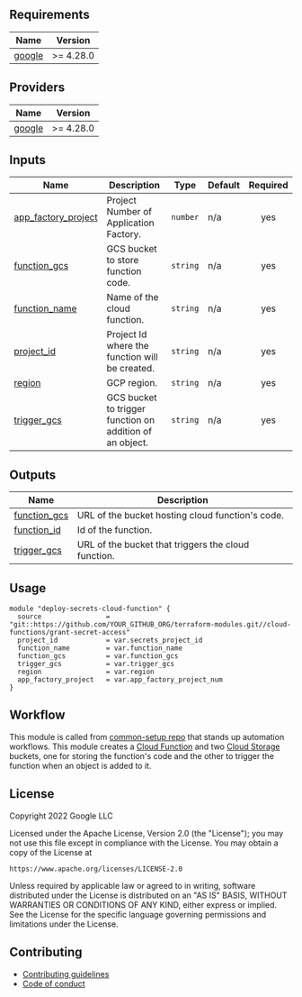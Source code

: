 ## Requirements

| Name | Version |
|------|---------|
| <a name="requirement_google"></a> [google](#requirement\_google) | >= 4.28.0 |

## Providers

| Name | Version |
|------|---------|
| <a name="provider_google"></a> [google](#provider\_google) | >= 4.28.0 |

## Inputs

| Name | Description | Type | Default | Required |
|------|-------------|------|---------|:--------:|
| <a name="input_app_factory_project"></a> [app\_factory\_project](#input\_app\_factory\_project) | Project Number of Application Factory. | `number` | n/a | yes |
| <a name="input_function_gcs"></a> [function\_gcs](#input\_function\_gcs) | GCS bucket to store function code. | `string` | n/a | yes |
| <a name="input_function_name"></a> [function\_name](#input\_function\_name) | Name of the cloud function. | `string` | n/a | yes |
| <a name="input_project_id"></a> [project\_id](#input\_project\_id) | Project Id where the function will be created. | `string` | n/a | yes |
| <a name="input_region"></a> [region](#input\_region) | GCP region. | `string` | n/a | yes |
| <a name="input_trigger_gcs"></a> [trigger\_gcs](#input\_trigger\_gcs) | GCS bucket to trigger function on addition of an object. | `string` | n/a | yes |

## Outputs

| Name | Description |
|------|-------------|
| <a name="output_function_gcs"></a> [function\_gcs](#output\_function\_gcs) | URL of the bucket hosting cloud function's code. |
| <a name="output_function_id"></a> [function\_id](#output\_function\_id) | Id of the function. |
| <a name="output_trigger_gcs"></a> [trigger\_gcs](#output\_trigger\_gcs) | URL of the bucket that triggers the cloud function. |


## Usage
```hcl
module "deploy-secrets-cloud-function" {
  source                = "git::https://github.com/YOUR_GITHUB_ORG/terraform-modules.git//cloud-functions/grant-secret-access"
  project_id            = var.secrets_project_id
  function_name         = var.function_name
  function_gcs          = var.function_gcs
  trigger_gcs           = var.trigger_gcs
  region                = var.region
  app_factory_project   = var.app_factory_project_num
}
```

## Workflow
This module is called from [common-setup repo][common-setup] that stands up automation workflows. This module creates a [Cloud Function][cloud-function] and two [Cloud Storage][cloud-storage] buckets, one for storing the function's code and the other to trigger the function when an object is added to it.

## License

Copyright 2022 Google LLC

Licensed under the Apache License, Version 2.0 (the "License");
you may not use this file except in compliance with the License.
You may obtain a copy of the License at

    https://www.apache.org/licenses/LICENSE-2.0

Unless required by applicable law or agreed to in writing, software
distributed under the License is distributed on an "AS IS" BASIS,
WITHOUT WARRANTIES OR CONDITIONS OF ANY KIND, either express or implied.
See the License for the specific language governing permissions and
limitations under the License.

## Contributing

*   [Contributing guidelines][contributing-guidelines]
*   [Code of conduct][code-of-conduct]

<!-- LINKS: https://www.markdownguide.org/basic-syntax/#reference-style-links -->

[contributing-guidelines]: CONTRIBUTING.md
[code-of-conduct]: code-of-conduct.md
[common-setup]: ../../../common-setup
[cloud-function]: https://cloud.google.com/functions
[cloud-storage]: https://cloud.google.com/storage
<!-- END_TF_DOCS -->